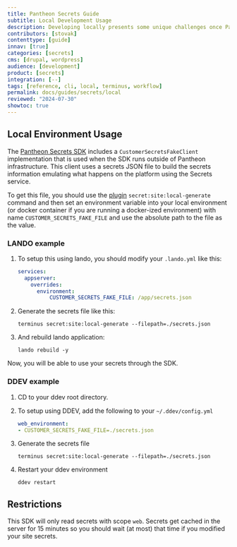 ```yaml
---
title: Pantheon Secrets Guide
subtitle: Local Development Usage
description: Developing locally presents some unique challenges once Pantheon Secrets are built into your workflow. These are some tips to help you get past struggling with trying to reproduced secret behavior while developing locally.
contributors: [stovak]
contenttype: [guide]
innav: [true]
categories: [secrets]
cms: [drupal, wordpress]
audience: [development]
product: [secrets]
integration: [--]
tags: [reference, cli, local, terminus, workflow]
permalink: docs/guides/secrets/local
reviewed: "2024-07-30"
showtoc: true
---
```

## Local Environment Usage

The [Pantheon Secrets SDK](https://github.com/pantheon-systems/customer-secrets-php-sdk) includes a `CustomerSecretsFakeClient` implementation that is used when the SDK runs outside of Pantheon infrastructure. This client uses a secrets JSON file to build the secrets information emulating what happens on the platform using the Secrets service.

To get this file, you should use the [plugin](https://github.com/pantheon-systems/terminus-secrets-manager-plugin/) `secret:site:local-generate` command and then set an environment variable into your local environment (or docker container if you are running a docker-ized environment) with name `CUSTOMER_SECRETS_FAKE_FILE` and use the absolute path to the file as the value.


### LANDO example

1. To setup this using lando, you should modify your `.lando.yml` like this:
    ```yaml
    services:
      appserver:
        overrides:
          environment:
              CUSTOMER_SECRETS_FAKE_FILE: /app/secrets.json
    ```

2. Generate the secrets file like this:
    ```bash{promptUser: user}
    terminus secret:site:local-generate --filepath=./secrets.json
    ```

3. And rebuild lando application:
    ```bash{promptUser: user}
    lando rebuild -y
    ```

Now, you will be able to use your secrets through the SDK.


### DDEV example

1. CD to your ddev root directory.

2. To setup using DDEV, add the following to your `~/.ddev/config.yml`
    ```yaml
    web_environment:
    - CUSTOMER_SECRETS_FAKE_FILE=./secrets.json
    ```

3. Generate the secrets file
    ```bash{promptUser: user}
    terminus secret:site:local-generate --filepath=./secrets.json
    ```

4. Restart your ddev environment
    ```bash{promptUser: user}
    ddev restart
    ```

## Restrictions
This SDK will only read secrets with scope `web`. Secrets get cached in the server for 15 minutes so you should wait (at most) that time if you modified your site secrets.
